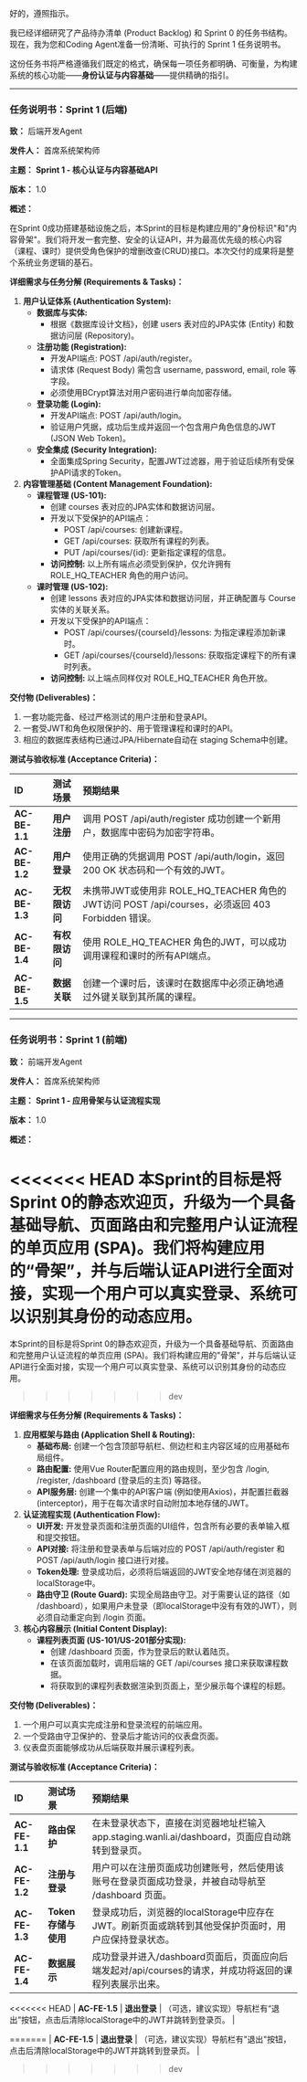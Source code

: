 好的，遵照指示。

我已经详细研究了产品待办清单 (Product Backlog) 和 Sprint 0 的任务书结构。现在，我为您和Coding Agent准备一份清晰、可执行的 Sprint 1 任务说明书。

这份任务书将严格遵循我们既定的格式，确保每一项任务都明确、可衡量，为构建系统的核心功能——**身份认证与内容基础**——提供精确的指引。

---

### **任务说明书：Sprint 1 (后端)**

**致：** 后端开发Agent

**发件人：** 首席系统架构师

**主题：** **Sprint 1 \- 核心认证与内容基础API**

**版本：** 1.0

**概述：**

在Sprint 0成功搭建基础设施之后，本Sprint的目标是构建应用的"身份标识"和"内容骨架"。我们将开发一套完整、安全的认证API，并为最高优先级的核心内容（课程、课时）提供受角色保护的增删改查(CRUD)接口。本次交付的成果将是整个系统业务逻辑的基石。

**详细需求与任务分解 (Requirements & Tasks)：**

1. **用户认证体系 (Authentication System):**  
   * **数据库与实体:**  
     * 根据《数据库设计文档》，创建 users 表对应的JPA实体 (Entity) 和数据访问层 (Repository)。  
   * **注册功能 (Registration):**  
     * 开发API端点: POST /api/auth/register。  
     * 请求体 (Request Body) 需包含 username, password, email, role 等字段。  
     * 必须使用BCrypt算法对用户密码进行单向加密存储。  
   * **登录功能 (Login):**  
     * 开发API端点: POST /api/auth/login。  
     * 验证用户凭据，成功后生成并返回一个包含用户角色信息的JWT (JSON Web Token)。  
   * **安全集成 (Security Integration):**  
     * 全面集成Spring Security，配置JWT过滤器，用于验证后续所有受保护API请求的Token。  
2. **内容管理基础 (Content Management Foundation):**  
   * **课程管理 (US-101):**  
     * 创建 courses 表对应的JPA实体和数据访问层。  
     * 开发以下受保护的API端点：  
       * POST /api/courses: 创建新课程。  
       * GET /api/courses: 获取所有课程的列表。  
       * PUT /api/courses/{id}: 更新指定课程的信息。  
     * **访问控制:** 以上所有端点必须受到保护，仅允许拥有 ROLE\_HQ\_TEACHER 角色的用户访问。  
   * **课时管理 (US-102):**  
     * 创建 lessons 表对应的JPA实体和数据访问层，并正确配置与 Course 实体的关联关系。  
     * 开发以下受保护的API端点：  
       * POST /api/courses/{courseId}/lessons: 为指定课程添加新课时。  
       * GET /api/courses/{courseId}/lessons: 获取指定课程下的所有课时列表。  
     * **访问控制:** 以上端点同样仅对 ROLE\_HQ\_TEACHER 角色开放。

**交付物 (Deliverables)：**

1. 一套功能完备、经过严格测试的用户注册和登录API。  
2. 一套受JWT和角色权限保护的、用于管理课程和课时的API。  
3. 相应的数据库表结构已通过JPA/Hibernate自动在 staging Schema中创建。

**测试与验收标准 (Acceptance Criteria)：**

| ID | 测试场景 | 预期结果 |
| :---- | :---- | :---- |
| **AC-BE-1.1** | **用户注册** | 调用 POST /api/auth/register 成功创建一个新用户，数据库中密码为加密字符串。 |
| **AC-BE-1.2** | **用户登录** | 使用正确的凭据调用 POST /api/auth/login，返回 200 OK 状态码和一个有效的JWT。 |
| **AC-BE-1.3** | **无权限访问** | 未携带JWT或使用非 ROLE\_HQ\_TEACHER 角色的JWT访问 POST /api/courses，必须返回 403 Forbidden 错误。 |
| **AC-BE-1.4** | **有权限访问** | 使用 ROLE\_HQ\_TEACHER 角色的JWT，可以成功调用课程和课时的所有API端点。 |
| **AC-BE-1.5** | **数据关联** | 创建一个课时后，该课时在数据库中必须正确地通过外键关联到其所属的课程。 |

---

### **任务说明书：Sprint 1 (前端)**

**致：** 前端开发Agent

**发件人：** 首席系统架构师

**主题：** **Sprint 1 \- 应用骨架与认证流程实现**

**版本：** 1.0

**概述：**

<<<<<<< HEAD
本Sprint的目标是将Sprint 0的静态欢迎页，升级为一个具备基础导航、页面路由和完整用户认证流程的单页应用 (SPA)。我们将构建应用的“骨架”，并与后端认证API进行全面对接，实现一个用户可以真实登录、系统可以识别其身份的动态应用。
=======
本Sprint的目标是将Sprint 0的静态欢迎页，升级为一个具备基础导航、页面路由和完整用户认证流程的单页应用 (SPA)。我们将构建应用的"骨架"，并与后端认证API进行全面对接，实现一个用户可以真实登录、系统可以识别其身份的动态应用。
>>>>>>> dev

**详细需求与任务分解 (Requirements & Tasks)：**

1. **应用框架与路由 (Application Shell & Routing):**  
   * **基础布局:** 创建一个包含顶部导航栏、侧边栏和主内容区域的应用基础布局组件。  
   * **路由配置:** 使用Vue Router配置应用的路由规则，至少包含 /login, /register, /dashboard (登录后的主页) 等路径。  
   * **API服务层:** 创建一个集中的API客户端 (例如使用Axios)，并配置拦截器 (interceptor)，用于在每次请求时自动附加本地存储的JWT。  
2. **认证流程实现 (Authentication Flow):**  
   * **UI开发:** 开发登录页面和注册页面的UI组件，包含所有必要的表单输入框和提交按钮。  
   * **API对接:** 将注册和登录表单与后端对应的 POST /api/auth/register 和 POST /api/auth/login 接口进行对接。  
   * **Token处理:** 登录成功后，必须将后端返回的JWT安全地存储在浏览器的localStorage中。  
   * **路由守卫 (Route Guard):** 实现全局路由守卫。对于需要认证的路径（如 /dashboard），如果用户未登录（即localStorage中没有有效的JWT），则必须自动重定向到 /login 页面。  
3. **核心内容展示 (Initial Content Display):**  
   * **课程列表页面 (US-101/US-201部分实现):**  
     * 创建 /dashboard 页面，作为登录后的默认着陆页。  
     * 在该页面加载时，调用后端的 GET /api/courses 接口来获取课程数据。  
     * 将获取到的课程列表数据渲染到页面上，至少展示每个课程的标题。

**交付物 (Deliverables)：**

1. 一个用户可以真实完成注册和登录流程的前端应用。  
2. 一个受路由守卫保护的、登录后才能访问的仪表盘页面。  
3. 仪表盘页面能够成功从后端获取并展示课程列表。

**测试与验收标准 (Acceptance Criteria)：**

| ID | 测试场景 | 预期结果 |
| :---- | :---- | :---- |
| **AC-FE-1.1** | **路由保护** | 在未登录状态下，直接在浏览器地址栏输入 app.staging.wanli.ai/dashboard，页面应自动跳转到登录页。 |
| **AC-FE-1.2** | **注册与登录** | 用户可以在注册页面成功创建账号，然后使用该账号在登录页面成功登录，并被自动导航至 /dashboard 页面。 |
| **AC-FE-1.3** | **Token存储与使用** | 登录成功后，浏览器的localStorage中应存在JWT。刷新页面或跳转到其他受保护页面时，用户应保持登录状态。 |
| **AC-FE-1.4** | **数据展示** | 成功登录并进入/dashboard页面后，页面应向后端发起对/api/courses的请求，并成功将返回的课程列表展示出来。 |
<<<<<<< HEAD
| **AC-FE-1.5** | **退出登录** | （可选，建议实现）导航栏有“退出”按钮，点击后清除localStorage中的JWT并跳转到登录页。 |

=======
| **AC-FE-1.5** | **退出登录** | （可选，建议实现）导航栏有"退出"按钮，点击后清除localStorage中的JWT并跳转到登录页。 |
>>>>>>> dev
